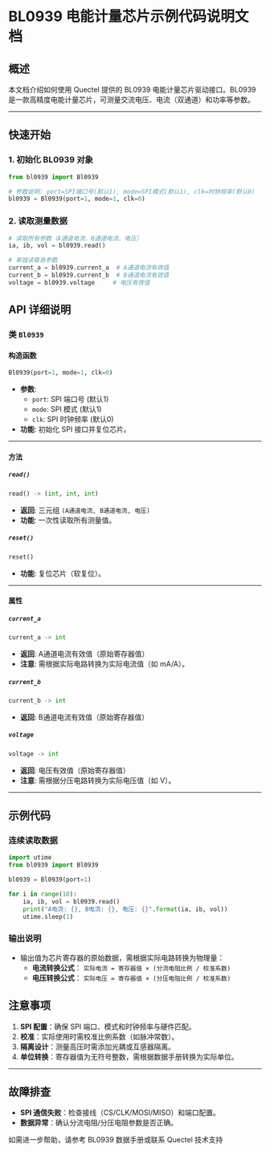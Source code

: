 # BL0939 电能计量芯片示例代码说明文档

## 概述

本文档介绍如何使用 Quectel 提供的 BL0939 电能计量芯片驱动接口。BL0939 是一款高精度电能计量芯片，可测量交流电压、电流（双通道）和功率等参数。

------

## 快速开始

### 1. 初始化 BL0939 对象

```python
from bl0939 import Bl0939

# 参数说明: port=SPI端口号(默认1), mode=SPI模式(默认1), clk=时钟频率(默认0)
bl0939 = Bl0939(port=1, mode=1, clk=0)
```

### 2. 读取测量数据

```python
# 读取所有参数（A通道电流、B通道电流、电压）
ia, ib, vol = bl0939.read()

# 单独读取各参数
current_a = bl0939.current_a  # A通道电流有效值
current_b = bl0939.current_b  # B通道电流有效值
voltage = bl0939.voltage     # 电压有效值
```

## API 详细说明

### 类 `Bl0939`

#### 构造函数

```python
Bl0939(port=1, mode=1, clk=0)
```

- **参数**:
  - `port`: SPI 端口号 (默认1)
  - `mode`: SPI 模式 (默认1)
  - `clk`: SPI 时钟频率 (默认0)
- **功能**: 初始化 SPI 接口并复位芯片。

------

#### 方法

##### `read()`

```python
read() -> (int, int, int)
```

- **返回**: 三元组 `(A通道电流, B通道电流, 电压)`
- **功能**: 一次性读取所有测量值。

##### `reset()`

```python
reset()
```

- **功能**: 复位芯片（软复位）。

------

#### 属性

##### `current_a`

```python
current_a -> int
```

- **返回**: A通道电流有效值（原始寄存器值）
- **注意**: 需根据实际电路转换为实际电流值（如 mA/A）。

##### `current_b`

```python
current_b -> int
```

- **返回**: B通道电流有效值（原始寄存器值）

##### `voltage`

```python
voltage -> int
```

- **返回**: 电压有效值（原始寄存器值）
- **注意**: 需根据分压电路转换为实际电压值（如 V）。

------

## 示例代码

### 连续读取数据

```python
import utime
from bl0939 import Bl0939

bl0939 = Bl0939(port=1)

for i in range(10):
    ia, ib, vol = bl0939.read()
    print("A电流: {}, B电流: {}, 电压: {}".format(ia, ib, vol))
    utime.sleep(1)
```

### 输出说明

- 输出值为芯片寄存器的原始数据，需根据实际电路转换为物理量：
  - **电流转换公式**：
    `实际电流 = 寄存器值 × (分流电阻比例 / 校准系数)`
  - **电压转换公式**：
    `实际电压 = 寄存器值 × (分压电阻比例 / 校准系数)`

## 注意事项

1. **SPI 配置**：确保 SPI 端口、模式和时钟频率与硬件匹配。
2. **校准**：实际使用时需校准比例系数（如脉冲常数）。
3. **隔离设计**：测量高压时需添加光耦或互感器隔离。
4. **单位转换**：寄存器值为无符号整数，需根据数据手册转换为实际单位。

------

## 故障排查

- **SPI 通信失败**：检查接线（CS/CLK/MOSI/MISO）和端口配置。
- **数据异常**：确认分流电阻/分压电阻参数是否正确。

如需进一步帮助，请参考 BL0939 数据手册或联系 Quectel 技术支持